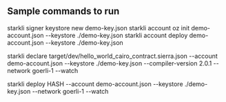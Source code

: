 ## Sample commands to run

starkli signer keystore new demo-key.json
starkli account oz init demo-account.json --keystore ./demo-key.json
starkli account deploy demo-account.json --keystore ./demo-key.json

starkli declare target/dev/hello_world_cairo_contract.sierra.json --account demo-account.json --keystore ./demo-key.json --compiler-version 2.0.1 --network goerli-1 --watch

starkli deploy HASH --account demo-account.json --keystore ./demo-key.json --network goerli-1 --watch

